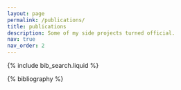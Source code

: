 ```yaml
---
layout: page
permalink: /publications/
title: publications
description: Some of my side projects turned official.
nav: true
nav_order: 2
---
```


<!-- _pages/publications.md -->

<!-- Bibsearch Feature -->

{% include bib_search.liquid %}

<div class="publications">

{% bibliography %}

</div>
